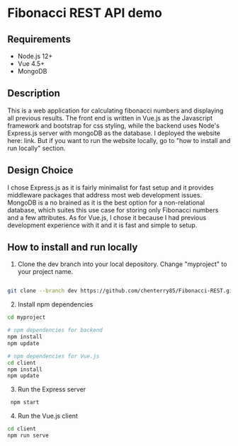 # Fibonacci REST API demo

## Requirements
  
- Node.js 12+
- Vue 4.5+
- MongoDB

  
## Description

This is a web application for calculating fibonacci numbers and displaying all previous results. The front end is written in Vue.js as the Javascript framework and bootstrap for css styling, while the backend uses Node's Express.js server with mongoDB as the database. I deployed the website here: link. But if you want to run the website locally, go to "how to install and run locally" section.

  
## Design Choice

I chose Express.js as it is fairly minimalist for fast setup and it provides middleware packages that address most web development issues. MongoDB is a no brained as it is the best option for a non-relational database, which suites this use case for storing only Fibonacci numbers and a few attributes. As for Vue.js, I chose it because I had previous development experience with it and it is fast and simple to setup.
  
## How to install and run locally

1) Clone the dev branch into your local depository. Change "myproject" to your project name.

```bash

git clone --branch dev https://github.com/chenterry85/Fibonacci-REST.git ./myproject

```

2) Install npm dependencies
 ```bash
 cd myproject
 
# npm dependencies for backend 
npm install
npm update

# npm dependencies for Vue.js
cd client
npm install
npm update
```

3) Run the Express server
```bash
 npm start
 ```

4) Run the Vue.js client 
```bash
cd client
npm run serve
```